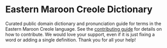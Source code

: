 
# Eastern Maroon Creole Dictionary

Curated public domain dictionary and pronunciation guide for terms in the Eastern Maroon Creole language. See the [contributing guide](https://github.com/drumworkteam/term/blob/make/.github/contributing.md) for details on how to contribute. We would love your support, even if it is just fixing a word or adding a single definition. Thank you for all your help!